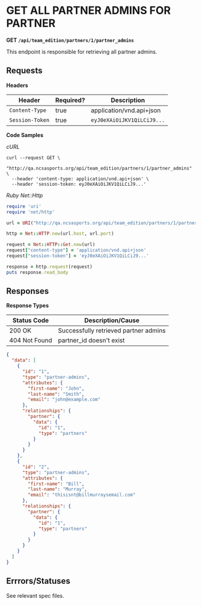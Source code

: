 # GET ALL PARTNER ADMINS FOR PARTNER

**GET `/api/team_edition/partners/1/partner_admins`**

This endpoint is responsible for retrieving all partner admins.

## Requests

**Headers**

| Header          | Required? | Description                |
|-----------------|-----------|----------------------------|
| `Content-Type`  | true      | application/vnd.api+json   |
| `Session-Token` | true      | `eyJ0eXAiOiJKV1QiLCiJ9...` |



**Code Samples**

_cURL_

```shell
curl --request GET \
  "http://qa.ncsasports.org/api/team_edition/partners/1/partner_admins" \
  --header 'content-type: application/vnd.api+json' \
  --header 'session-token: eyJ0eXAiOiJKV1QiLCiJ9...'
```


_Ruby Net::Http_

```ruby
require 'uri'
require 'net/http'

url = URI("http://qa.ncsasports.org/api/team_edition/partners/1/partner_admins")

http = Net::HTTP.new(url.host, url.port)

request = Net::HTTP::Get.new(url)
request["content-type"] = 'application/vnd.api+json'
request["session-token"] = 'eyJ0eXAiOiJKV1QiLCiJ9...'

response = http.request(request)
puts response.read_body
```


## Responses

**Response Types**

| Status Code                    | Description/Cause                          |
|--------------------------------|--------------------------------------------|
| 200 OK                         | Successfully retrieved partner admins      |
| 404 Not Found                  | partner_id doesn't exist                   |

```json
{
  "data": [
    {
      "id": "1",
      "type": "partner-admins",
      "attributes": {
        "first-name": "John",
        "last-name": "Smith",
        "email": "john@example.com"
      },
      "relationships": {
        "partner": {
          "data": {
            "id": "1",
            "type": "partners"
          }
        }
      }
    },
    {
      "id": "2",
      "type": "partner-admins",
      "attributes": {
        "first-name": "Bill",
        "last-name": "Murray",
        "email": "thisisnt@billmurraysemail.com"
      },
      "relationships": {
        "partner": {
          "data": {
            "id": "1",
            "type": "partners"
          }
        }
      }
    }
  ]
}
```


## Errrors/Statuses

See relevant spec files.

